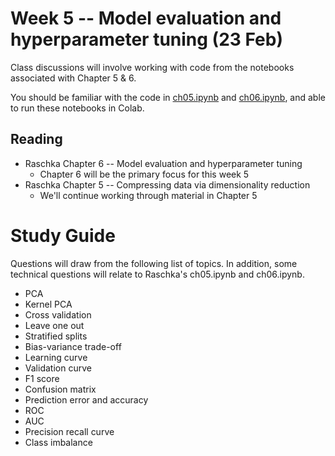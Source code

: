 
# Week 5 -- Model evaluation and hyperparameter tuning (23 Feb)

Class discussions will involve working with code from the notebooks associated with Chapter 5 & 6.

You should be familiar with the code in 
[ch05.ipynb](https://github.com/rasbt/python-machine-learning-book-3rd-edition/blob/master/ch05/ch05.ipynb) 
and [ch06.ipynb](https://github.com/rasbt/python-machine-learning-book-3rd-edition/blob/master/ch06/ch06.ipynb), 
and able to run these notebooks in Colab.

## Reading

* Raschka Chapter 6 -- Model evaluation and hyperparameter tuning
    * Chapter 6 will be the primary focus for this week 5
* Raschka Chapter 5 -- Compressing data via dimensionality reduction
    * We'll continue working through material in Chapter 5 

# Study Guide

Questions will draw from the following list of topics. 
In addition, some technical questions will relate to Raschka's ch05.ipynb and ch06.ipynb. 

* PCA
* Kernel PCA
* Cross validation
* Leave one out
* Stratified splits
* Bias-variance trade-off
* Learning curve
* Validation curve
* F1 score
* Confusion matrix
* Prediction error and accuracy
* ROC
* AUC
* Precision recall curve
* Class imbalance

